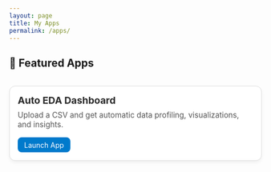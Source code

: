 ```yaml
---
layout: page
title: My Apps
permalink: /apps/
---
```


<style>
.app-grid {
  display: grid;
  grid-template-columns: repeat(auto-fit, minmax(250px, 1fr));
  gap: 1.5rem;
  padding: 1rem 0;
}
.app-card {
  border: 1px solid #ddd;
  border-radius: 12px;
  padding: 1rem;
  box-shadow: 0 4px 6px rgba(0,0,0,0.05);
  transition: all 0.3s ease;
  background: white;
}
.app-card:hover {
  transform: translateY(-5px);
  box-shadow: 0 8px 16px rgba(0,0,0,0.1);
}
.app-title {
  font-size: 1.2rem;
  font-weight: bold;
  color: #2b2b2b;
}
.app-desc {
  margin: 0.5rem 0;
  font-size: 0.95rem;
  color: #555;
}
.app-link {
  display: inline-block;
  margin-top: 0.5rem;
  padding: 0.4rem 0.8rem;
  background: #007acc;
  color: white;
  border-radius: 8px;
  text-decoration: none;
}
.app-link:hover {
  background: #005f99;
}
</style>

## 🚀 Featured Apps

<div class="app-grid">

<div class="app-card">
  <div class="app-title">Auto EDA Dashboard</div>
  <div class="app-desc">Upload a CSV and get automatic data profiling, visualizations, and insights.</div>
  <a class="app-link" href="https://aarti-eda-dashboard.streamlit.app" target="_blank">Launch App</a>
</div>


</div>

